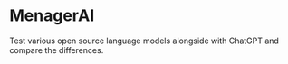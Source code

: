 # MenagerAI
Test various open source language models alongside with ChatGPT and compare the differences.
